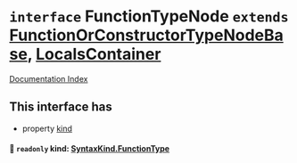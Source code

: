 # `interface` FunctionTypeNode `extends` [FunctionOrConstructorTypeNodeBase](../private.interface.FunctionOrConstructorTypeNodeBase/README.md), [LocalsContainer](../private.interface.LocalsContainer/README.md)

[Documentation Index](../README.md)

## This interface has

- property [kind](#-readonly-kind-syntaxkindfunctiontype)


#### 📄 `readonly` kind: [SyntaxKind.FunctionType](../private.enum.SyntaxKind/README.md#functiontype--184)



